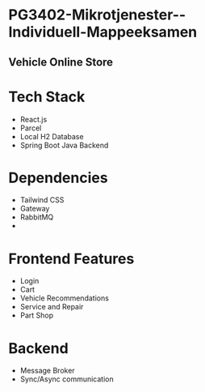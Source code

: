 # PG3402-Mikrotjenester--Individuell-Mappeeksamen

## Vehicle Online Store

# Tech Stack
- React.js
- Parcel
- Local H2 Database
- Spring Boot Java Backend

# Dependencies
- Tailwind CSS
- Gateway
- RabbitMQ
-

# Frontend Features
- Login
- Cart
- Vehicle Recommendations
- Service and Repair
- Part Shop

# Backend
- Message Broker
- Sync/Async communication